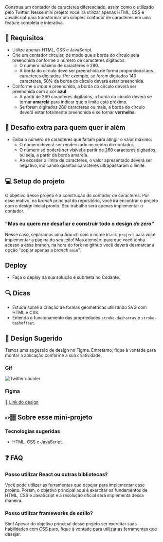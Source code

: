 Construa um contador de caracteres diferenciado, assim como o utilizado pelo Twitter. Nesse mini projeto você irá utilizar apenas HTML, CSS e JavaScript para transformar um simples contador de caracteres em uma feature completa e interativa.

## 🔨 Requisitos

- Utilize apenas HTML, CSS e JavaScript.
- Crie um contador circular, de modo que a borda do círculo seja preenchida conforme o número de caracteres digitados:
  - O número máximo de caracteres é 280.
  - A borda do círculo deve ser preenchida de forma proporcional aos caracteres digitados. Por exemplo, se forem digitados 140 caracteres, 50% da borda do círculo deverá estar preenchida.
- Conforme o _input_ é preenchido, a borda do círculo deverá ser preenchida com a cor **azul**:
  - A partir de 260 caracteres digitados, a borda do círculo deverá se tornar **amarela** para indicar que o limite está próximo.
  - Se forem digitados 280 caracteres ou mais, a borda do círculo deverá estar totalmente preenchida e se tornar **vermelha**.

## 🔨 Desafio extra para quem quer ir além

- Exiba o número de caracteres que faltam para atingir o valor máximo:
  - O número deverá ser renderizado no centro do contador.
  - O número só poderá ser visível a partir de 260 caracteres digitados, ou seja, a partir da borda amarela.
  - Ao exceder o limite de caracteres, o valor apresentado deverá ser negativo, indicando quantos caracteres ultrapassaram o limite.

## 💻 Setup do projeto

O objetivo desse projeto é a construção do contador de caracteres. Por esse motivo, na _branch_ principal do repositório, você irá encontrar o projeto com o design inicial pronto. Seu trabalho será apenas implementar o contador.

### "Mas eu quero me desafiar e construir todo o design _do zero_"

Nesse caso, separamos uma _branch_ com o nome `blank_project` para você implementar a página do seu jeito!
Mas atenção: para que você tenha acesso a essa branch, na hora do fork no github você deverá desmarcar a opção "copiar apenas a _branch_ `main`".

## Deploy

- Faça o deploy da sua solução e submeta no Codante.

## 🔍 Dicas

- Estude sobre a criação de formas geométricas utilizando SVG com HTML e CSS.
- Entenda o funcionamento das propriedades `stroke-dasharray` e `stroke-dashoffset`.

## 🎨 Design Sugerido

Temos uma sugestão de design no Figma. Entretanto, fique à vontade para montar a aplicação conforme a sua criatividade.

### Gif

![Twitter counter](https://github.com/codante-io/mp-contador-twitter/assets/78622334/4806fa3f-df2f-488d-bffd-6cbfd674240a)

### Figma

🔗 [Link do design]()

## 👉🏽 Sobre esse mini-projeto

### Tecnologias sugeridas

- HTML, CSS e JavaScript.

## ❓ FAQ

### Posso utilizar React ou outras bibliotecas?

Você pode utilizar as ferramentas que desejar para implementar esse projeto. Porém, o objetivo principal aqui é exercitar os fundamentos de HTML, CSS e JavaScript e a resolução oficial será implementa dessa maneira.

### Posso utilizar frameworks de estilo?

Sim! Apesar do objetivo principal desse projeto ser exercitar suas habilidades com CSS puro, fique à vontade para utilizar as ferramentas que desejar.
